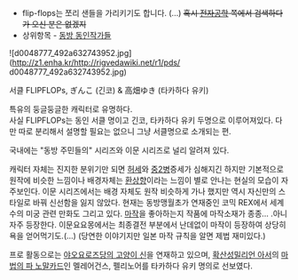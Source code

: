   * flip-flops는 쪼리 샌들을 가리키기도 합니다. (...) <del>혹시 [전자공학](%EC%A0%84%EC%9E%90%EA%B3%B5%ED%95%99.md) 쪽에서 검색하다가 오신 분은 없겠지</del>
  * 상위항목 - [동방 동인작가들](%EB%8F%99%EB%B0%A9%20%EB%8F%99%EC%9D%B8%EC%9E%91%EA%B0%80%EB%93%A4.md)  

![d0048777_492a632743952.jpg](http://z1.enha.kr/http://rigvedawiki.net/r1/pds/
d0048777_492a632743952.jpg)

서클 FLIPFLOPs, ぎんこ (긴코) & 高畑ゆき (타카하다 유키)

특유의 둥글둥글한 캐릭터로 유명하다.  
사실 FLIPFLOPs는 동인 서클 명이고 긴코, 타카하다 유키 두명으로 이루어져있다. 다만 따로 분리해서 설명할 필요는 없으니 그냥
서클명으로 소개되는 편.

국내에는 "동방 주민들의" 시리즈와 이문 시리즈로 널리 알려져 있다.

캐릭터 자체는 진지한 분위기만 되면 [허세](%ED%97%88%EC%84%B8.md)와
[중2병](%EC%A4%912%EB%B3%91.md)증세가 심해지긴 하지만 기본적으로 원작에 비슷한 느낌이나 배경자체는
[환상향](%ED%99%98%EC%83%81%ED%96%A5.md)이라는 느낌이 별로 안나는 현실의 모습이 자주보인다. 이문
시리즈에서는 배경 자체도 원작 비슷하게 가나 했지만 역시 자신만의 스타일로 바꿔 신선함을 잃지 않았다. 현재는 동방맹월초가 연재중인 코믹
REX에서 세계수의 미궁 관련 만화도 그리고 있다. [마작](%EB%A7%88%EC%9E%91.md)을 좋아하는지 작품에 마작소재가
종종… .아니 자주 등장한다. 이문요요몽에서는 최종결전 부분에서 난데없이 마작이 등장하여 상당히 욕을 얻어먹기도.(…) (당연한 이야기지만
일본 마작 규칙을 알면 제법 재미있다.)

프로 활동으로는 [야오요로즈당의 고양이 신](%EC%95%BC%EC%98%A4%EC%9A%94%EB%A1%9C%EC%A6%88%EB%8B%B9%EC%9D%98%20%EA%B3%A0%EC%96%91%EC%9D%B4%20%EC%8B%A0.md)을 연재하고 있으며, [확산성밀리언 아서](%ED%99%95%EC%82%B0%EC%84%B1%20%EB%B0%80%EB%A6%AC%EC%96%B8%20%EC%95%84%EC%84%9C.md)의 [마법의 파 노말카드](%ED%99%95%EC%82%B0%EC%84%B1%20%EB%B0%80%EB%A6%AC%EC%96%B8%20%EC%95%84%EC%84%9C/%EC%B9%B4%EB%93%9C/%EB%A7%88%EB%B2%95%EC%9D%98%20%ED%8C%8C.md)인 멜레어건스, 펠리노어를 타카하다 유키 명의로 선보였다.

